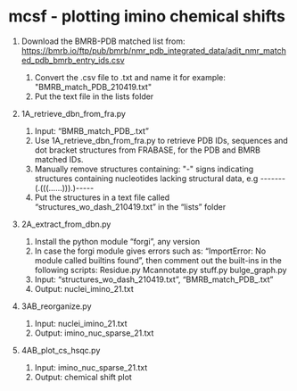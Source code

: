 # mcsf - plotting imino chemical shifts

1. Download the BMRB-PDB matched list from: https://bmrb.io/ftp/pub/bmrb/nmr_pdb_integrated_data/adit_nmr_matched_pdb_bmrb_entry_ids.csv
	1. Convert the .csv file to .txt and name it for example: "BMRB_match_PDB_210419.txt"
	2. Put the text file in the lists folder

2. 1A_retrieve_dbn_from_fra.py 
	1. Input: “BMRB_match_PDB_.txt”
	2. Use 1A_retrieve_dbn_from_fra.py  to retrieve PDB IDs, sequences and dot bracket structures from FRABASE, for the PDB and BMRB matched IDs.
	3. Manually remove structures containing: "-" signs indicating structures containing nucleotides lacking structural data, e.g 	 -------(.(((......))).)-----
	4. Put the structures in a text file called “structures_wo_dash_210419.txt” in the “lists” folder

3. 2A_extract_from_dbn.py
	1. Install the python module “forgi”, any version
	2. In case the forgi module gives errors such as: “ImportError: No module called builtins found”, then comment out the built-ins in the following scripts:
		Residue.py
		Mcannotate.py
		stuff.py
		bulge_graph.py
	3. Input: “structures_wo_dash_210419.txt”, “BMRB_match_PDB_.txt”
	4. Output: nuclei_imino_21.txt

4. 3AB_reorganize.py
	1. Input: nuclei_imino_21.txt
	2. Output: imino_nuc_sparse_21.txt

5. 4AB_plot_cs_hsqc.py
	1. Input: imino_nuc_sparse_21.txt
	2. Output: chemical shift plot
